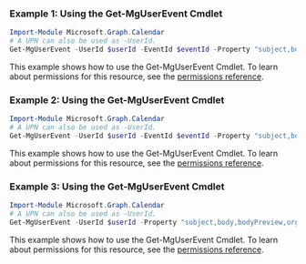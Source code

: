 ### Example 1: Using the Get-MgUserEvent Cmdlet
```powershell
Import-Module Microsoft.Graph.Calendar
# A UPN can also be used as -UserId.
Get-MgUserEvent -UserId $userId -EventId $eventId -Property "subject,body,bodyPreview,organizer,attendees,start,end,location,locations" 
```
This example shows how to use the Get-MgUserEvent Cmdlet.
To learn about permissions for this resource, see the [permissions reference](/graph/permissions-reference).
### Example 2: Using the Get-MgUserEvent Cmdlet
```powershell
Import-Module Microsoft.Graph.Calendar
# A UPN can also be used as -UserId.
Get-MgUserEvent -UserId $userId -EventId $eventId -Property "subject,body,bodyPreview,organizer,attendees,start,end,location,hideAttendees" 
```
This example shows how to use the Get-MgUserEvent Cmdlet.
To learn about permissions for this resource, see the [permissions reference](/graph/permissions-reference).
### Example 3: Using the Get-MgUserEvent Cmdlet
```powershell
Import-Module Microsoft.Graph.Calendar
# A UPN can also be used as -UserId.
Get-MgUserEvent -UserId $userId -Property "subject,body,bodyPreview,organizer,attendees,start,end,location" 
```
This example shows how to use the Get-MgUserEvent Cmdlet.
To learn about permissions for this resource, see the [permissions reference](/graph/permissions-reference).
